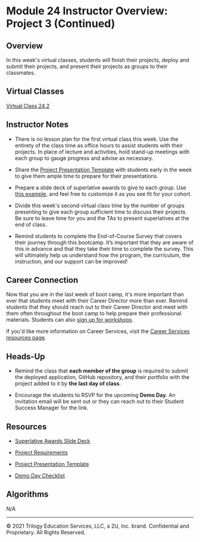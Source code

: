 # Module 24 Instructor Overview: Project 3 (Continued)

## Overview

In this week's virtual classes, students will finish their projects, deploy and submit their projects, and present their projects as groups to their classmates. 

## Virtual Classes

[Virtual Class 24.2](./24.2-REQUIRED.md)

## Instructor Notes

* There is no lesson plan for the first virtual class this week. Use the entirety of the class time as office hours to assist students with their projects. In place of lecture and activities, hold stand-up meetings with each group to gauge progress and advise as necessary.

* Share the [Project Presentation Template](https://docs.google.com/presentation/d/10QaO9KH8HtUXj__81ve0SZcpO5DbMbqqQr4iPpbwKks/edit?usp=sharing) with students early in the week to give them ample time to prepare for their presentations.

* Prepare a slide deck of superlative awards to give to each group. Use [this example](https://docs.google.com/presentation/d/1QlPJhHnHvLLtKheKl4opm7tibkjjALZeAzwVvZdJDO0/edit?usp=sharing), and feel free to customize it as you see fit for your cohort.

* Divide this week's second virtual class time by the number of groups presenting to give each group sufficient time to discuss their projects. Be sure to leave time for you and the TAs to present superlatives at the end of class.

* Remind students to complete the End-of-Course Survey that covers their journey through this bootcamp. It’s important that they are aware of this in advance and that they take their time to complete the survey. This will ultimately help us understand how the program, the curriculum, the instruction, and our support can be improved!

## Career Connection

Now that you are in the last week of boot camp, it's more important than ever that students meet with their Career Director more than ever.  Remind students that they should reach out to their Career Director and meet with them often throughout the boot camp to help prepare their professional materials. Students can also [sign up for workshops](https://careerservicesonlineevents.splashthat.com/).

If you'd like more information on Career Services, visit the [Career Services resources page](https://mycareerspot.org/).

## Heads-Up

* Remind the class that **each member of the group** is required to submit the deployed application, GitHub repository, and their portfolio with the project added to it by **the last day of class**. 

* Encourage the students to RSVP for the upcoming **Demo Day**. An invitation email will be sent out or they can reach out to their Student Success Manager for the link.

## Resources

* [Superlative Awards Slide Deck](https://docs.google.com/presentation/d/1QlPJhHnHvLLtKheKl4opm7tibkjjALZeAzwVvZdJDO0/edit?usp=sharing) 

* [Project Requirements](../../01-Class-Content/22-State/04-Supplemental/Project-Requirements.md)

* [Project Presentation Template](https://docs.google.com/presentation/d/10QaO9KH8HtUXj__81ve0SZcpO5DbMbqqQr4iPpbwKks/edit?usp=sharing)

* [Demo Day Checklist](https://docs.google.com/document/d/1ncrQ3X7QsgyO_rcEIKdAeW28jT-niDZkwpFBWK7x-nI/edit)

## Algorithms

N/A

---
© 2021 Trilogy Education Services, LLC, a 2U, Inc. brand.  Confidential and Proprietary.  All Rights Reserved.
